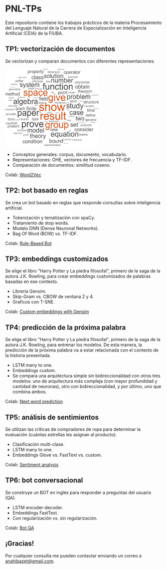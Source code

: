 # PNL-TPs
Este repositorio contiene los trabajos prácticos de la materia Procesamiento del Lenguaje Natural de la Carrera de Especialización en Inteligencia Artificial (CEIA) de la FIUBA.

## TP1: vectorización de documentos

Se vectorizan y comparan documentos con diferentes representaciones.

<img src="Images/01.jpg" height="250" width="300">

* Conceptos generales: corpus, documento, vocabulario.
* Representaciones: OHE, vectores de frecuencia y TF-IDF.
* Comparación de documentos: similitud coseno.

Colab: [Word2Vec](https://github.com/AnahiBazet/PNL-TPs/blob/main/TP1/DESAFIO1-Word2Vect.ipynb)

## TP2: bot basado en reglas

Se crea un bot basado en reglas que responde consultas sobre inteligencia artificial.

* Tokenización y lematización con spaCy.
* Tratamiento de stop words.
* Modelo DNN (Dense Neuronal Networks).
* Bag Of Word (BOW) vs. TF-IDF.

Colab: [Rule-Based Bot](https://github.com/AnahiBazet/PNL-TPs/blob/main/TP2/DESAFIO2-Rule_BasedBOT.ipynb)

## TP3: embeddings customizados

Se elige el libro "Harry Potter y La piedra filosofal", primero de la saga de la autora J.K. Rowling, para crear embeddings customizados de palabras basadas en ese contexto.

* Librería Gensim.
* Skip-Gram vs. CBOW de ventana 2 y 4.
* Graficos con T-SNE.

Colab: [Custom embeddings with Gensim](https://github.com/AnahiBazet/PNL-TPs/blob/main/TP3/DESAFIO3-CustomEmbeddingGensim%20v2.ipynb)

## TP4: predicción de la próxima palabra

Se elige el libro "Harry Potter y La piedra filosofal", primero de la saga de la autora J.K. Rowling, para entrenar los modelos. De esta manera, la predicción de la próxima palabra va a estar relacionada con el contexto de la historia presentada.

* LSTM many to one.
* Embeddings custom.
* Se compara una arquitectura simple sin bidireccionalidad con otros tres modelos: uno de arquitectura más compleja (con mayor profundidad y cantidad de neuronas), otro con bidireccionalidad, y por último, uno que combina ambos.

Colab: [Next word prediction](https://github.com/AnahiBazet/PNL-TPs/blob/main/TP4/DESAFIO4-Predicci%C3%B3nProximaPalabra.ipynb)

## TP5: análisis de sentimientos

Se utilizan las críticas de compradores de ropa para determinar la evaluación (cuántas estrellas les asignan al producto).

* Clasificación multi-clase.
* LSTM many to one.
* Embeddings Glove vs. FastText vs. custom.

Colab: [Sentiment analysis](https://github.com/AnahiBazet/PNL-TPs/blob/main/TP5/DESAFIO5-Sentiment_analysis_embedding_LSTM.ipynb)

## TP6: bot conversacional

Se construye un BOT en inglés para responder a preguntas del usuario (QA).

* LSTM encoder-decoder.
* Embeddings FastText.
* Con regularización vs. sin regularización.

Colab: [Bot QA](https://github.com/AnahiBazet/PNL-TPs/blob/main/TP6/DESAFIO6-Bot_QA.ipynb)

## ¡Gracias!
Por cualquier consulta me pueden contactar enviando un correo a anahibazet@gmail.com.


